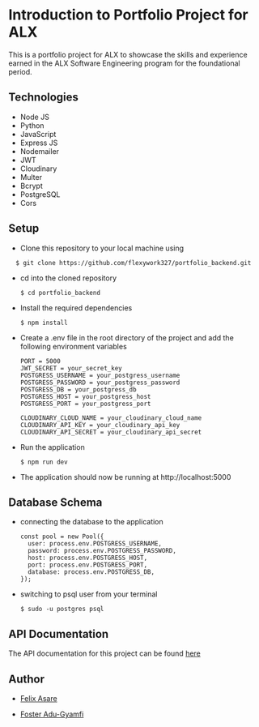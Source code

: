 # Introduction to Portfolio Project for ALX

This is a portfolio project for ALX to showcase the skills and experience earned in the ALX Software Engineering program for the foundational period.

## Technologies

- Node JS
- Python
- JavaScript
- Express JS
- Nodemailer
- JWT
- Cloudinary
- Multer
- Bcrypt
- PostgreSQL
- Cors

## Setup

- Clone this repository to your local machine using

```
  $ git clone https://github.com/flexywork327/portfolio_backend.git
```

- cd into the cloned repository

  ```
  $ cd portfolio_backend
  ```

- Install the required dependencies

  ```
  $ npm install
  ```

- Create a .env file in the root directory of the project and add the following environment variables

  ```
  PORT = 5000
  JWT_SECRET = your_secret_key
  POSTGRESS_USERNAME = your_postgress_username
  POSTGRESS_PASSWORD = your_postgress_password
  POSTGRESS_DB = your_postgress_db
  POSTGRESS_HOST = your_postgress_host
  POSTGRESS_PORT = your_postgress_port

  CLOUDINARY_CLOUD_NAME = your_cloudinary_cloud_name
  CLOUDINARY_API_KEY = your_cloudinary_api_key
  CLOUDINARY_API_SECRET = your_cloudinary_api_secret
  ```

- Run the application

  ```
  $ npm run dev
  ```

- The application should now be running at http://localhost:5000

## Database Schema

- connecting the database to the application

  ```
  const pool = new Pool({
    user: process.env.POSTGRESS_USERNAME,
    password: process.env.POSTGRESS_PASSWORD,
    host: process.env.POSTGRESS_HOST,
    port: process.env.POSTGRESS_PORT,
    database: process.env.POSTGRESS_DB,
  });
  ```

- switching to psql user from your terminal

  ```
  $ sudo -u postgres psql
  ```

## API Documentation

The API documentation for this project can be found [here](https://documenter.getpostman.com/view/13392160/Tz5tZ6QJ)

## Author

- [Felix Asare](https://github.com/flexywork327)

- [Foster Adu-Gyamfi](https://github.com/Foxynero)
